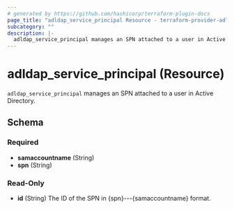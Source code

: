 ```yaml
---
# generated by https://github.com/hashicorp/terraform-plugin-docs
page_title: "adldap_service_principal Resource - terraform-provider-adldap"
subcategory: ""
description: |-
  adldap_service_principal manages an SPN attached to a user in Active Directory.
---
```


# adldap_service_principal (Resource)

`adldap_service_principal` manages an SPN attached to a user in Active Directory.



<!-- schema generated by tfplugindocs -->
## Schema

### Required

- **samaccountname** (String)
- **spn** (String)

### Read-Only

- **id** (String) The ID of the SPN in {spn}---{samaccountname} format.


